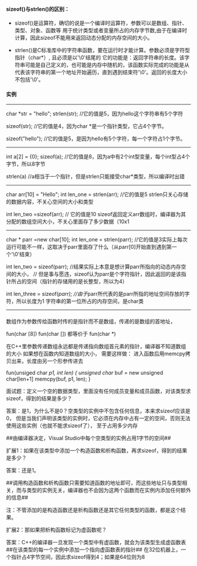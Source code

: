 #### sizeof()与strlen()的区别：

* sizeof()是运算符，确切的说是一个编译时运算符，参数可以是数组、指针、类型、对象、函数等
用于统计类型或者变量所占的内存字节数,由于在编译时计算，因此sizeof不能用来返回动态分配的内存空间的大小。


* strlen()是C标准库中的字符串函数，要在运行时才能计算。参数必须是字符型指针（char*）, 且必须是以'\0'结尾的
它的功能是：返回字符串的长度。该字符串可能是自己定义的，也可能是内存中随机的，该函数实际完成的功能是从代表该字符串的第一个地址开始遍历，直到遇到结束符'\0'。返回的长度大小不包括'\0'。


#### 实例
-------------------------------------------------------------------------------
char *str = "hello";
strlen(str); //它的值是5，因为hello这个字符串有5个字符

sizeof(str); //它的值是4，因为char *是一个指针类型，它占4个字节。

sizeof("hello"); //它的值是5，是因为hello有5个字符，每一个字符占1个字节。

-------------------------------------------------------------------------------
int a[2] = {0};
sizeof(a); //它的值是8，因为a中有2个int型变量，每个int型占4个字节，所以8字节

strlen(a) //a相当于一个指针，但是strlen只能接受char*类型，所以编译时出错

-------------------------------------------------------------------------------
char arr[10] = "Hello";
int len_one = strlen(arr); //它的值是5 strlen只关心存储的数据内容，不关心空间的大小和类型

int len_two =sizeof(arr); // 它的值是10 sizeof返回定义arr数组时，编译器为其分配的数组空间大小，不关心里面存了多少数据（10x1

-------------------------------------------------------------------------------
char * parr =new char[10];
int len_one = strlen(parr); //它的值是3实际上每次运行可能不一样，这取决于parr里面存了什么（从parr[0]开始直到遇到第一个'\0'结束）

int len_two = sizeof(parr); //结果实际上本意是想计算parr所指向的动态内存空间的大小，
// 但是事与愿违，sizeof认为parr是个字符指针，因此返回的是该指针所占的空间（指针的存储用的是长整型，所以为4）

int len_three = sizeof(*parr); //由于*parr所代表的是parr所指的地址空间存放的字符，所以长度为1 字符串的第一位所占的内存空间，是char类

-------------------------------------------------------------------------------


####
数组作为参数传给函数时传的是指针而不是数组，传递的是数组的首地址，

fun(char [8])
fun(char [])
都等价于 fun(char *)

在C++里参数传递数组永远都是传递指向数组首元素的指针，编译器不知道数组的大小
如果想在函数内知道数组的大小， 需要这样做：
进入函数后用memcpy拷贝出来，长度由另一个形参传进去

fun(unsiged char *p1, int len)
{
unsigned char* buf = new unsigned char[len+1]
memcpy(buf, p1, len);
}


面试题：定义一个空的数据类型，里面没有任何成员变量和成员函数，对该类型求sizeof，得到的结果是多少？

答案：是1，为什么不是0？空类型的实例中不包含任何信息，本来求sizeof应该是0，
但是当我们声明该类型的实例时，它必须在内存中占有一定的空间，否则无法使用这些实例（也就不能求sizeof了），
至于占用多少内存  

##由编译器决定，Visual Studio中每个空类型的实例占用1字节的空间##

扩展1：如果在该类型中添加一个构造函数和析构函数，再求sizeof，得到的结果是多少？

答案：还是1。

##调用构造函数和析构函数只需要知道函数的地址即可，而这些地址只与类型相关，而与类型的实例无关，编译器也不会因为这两个函数而在实例内添加任何额外的信息##

注：不管添加的是构造函数还是析构函数还是其它任何类型的函数，都是这个结果。

扩展2：那如果把析构函数标记为虚函数呢？

答案：C++的编译器一旦发现一个类型中有虚函数，就会为该类型生成虚函数表
##在该类型的每一个实例中添加一个指向虚函数表的指针##
在32位机器上，一个指针占4字节空间，因此求sizeof得到4；如果是64位则为8



